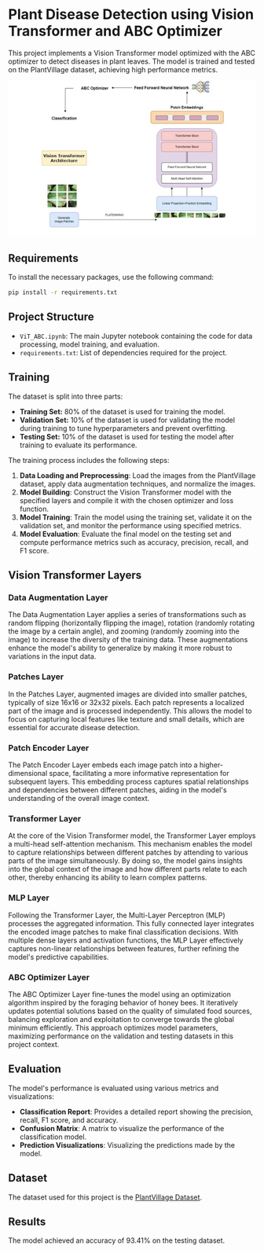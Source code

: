 # Plant Disease Detection using Vision Transformer and ABC Optimizer

This project implements a Vision Transformer model optimized with the ABC optimizer to detect diseases in plant leaves. The model is trained and tested on the PlantVillage dataset, achieving high performance metrics.

![Netwok Architecture](resources/Picture1.jpg)

## Requirements

To install the necessary packages, use the following command:

```bash
pip install -r requirements.txt
```

## Project Structure

- `ViT_ABC.ipynb`: The main Jupyter notebook containing the code for data processing, model training, and evaluation.
- `requirements.txt`: List of dependencies required for the project.


## Training

The dataset is split into three parts:

- **Training Set:** 80% of the dataset is used for training the model.
- **Validation Set:** 10% of the dataset is used for validating the model during training to tune hyperparameters and prevent overfitting.
- **Testing Set:** 10% of the dataset is used for testing the model after training to evaluate its performance.

The training process includes the following steps:

1. **Data Loading and Preprocessing**: Load the images from the PlantVillage dataset, apply data augmentation techniques, and normalize the images.
2. **Model Building**: Construct the Vision Transformer model with the specified layers and compile it with the chosen optimizer and loss function.
3. **Model Training**: Train the model using the training set, validate it on the validation set, and monitor the performance using specified metrics.
4. **Model Evaluation**: Evaluate the final model on the testing set and compute performance metrics such as accuracy, precision, recall, and F1 score.

## Vision Transformer Layers

### Data Augmentation Layer

The Data Augmentation Layer applies a series of transformations such as random flipping (horizontally flipping the image), rotation (randomly rotating the image by a certain angle), and zooming (randomly zooming into the image) to increase the diversity of the training data. These augmentations enhance the model's ability to generalize by making it more robust to variations in the input data.

### Patches Layer

In the Patches Layer, augmented images are divided into smaller patches, typically of size 16x16 or 32x32 pixels. Each patch represents a localized part of the image and is processed independently. This allows the model to focus on capturing local features like texture and small details, which are essential for accurate disease detection.

### Patch Encoder Layer

The Patch Encoder Layer embeds each image patch into a higher-dimensional space, facilitating a more informative representation for subsequent layers. This embedding process captures spatial relationships and dependencies between different patches, aiding in the model's understanding of the overall image context.

### Transformer Layer

At the core of the Vision Transformer model, the Transformer Layer employs a multi-head self-attention mechanism. This mechanism enables the model to capture relationships between different patches by attending to various parts of the image simultaneously. By doing so, the model gains insights into the global context of the image and how different parts relate to each other, thereby enhancing its ability to learn complex patterns.

### MLP Layer

Following the Transformer Layer, the Multi-Layer Perceptron (MLP) processes the aggregated information. This fully connected layer integrates the encoded image patches to make final classification decisions. With multiple dense layers and activation functions, the MLP Layer effectively captures non-linear relationships between features, further refining the model's predictive capabilities.

### ABC Optimizer Layer

The ABC Optimizer Layer fine-tunes the model using an optimization algorithm inspired by the foraging behavior of honey bees. It iteratively updates potential solutions based on the quality of simulated food sources, balancing exploration and exploitation to converge towards the global minimum efficiently. This approach optimizes model parameters, maximizing performance on the validation and testing datasets in this project context.


## Evaluation

The model's performance is evaluated using various metrics and visualizations:

- **Classification Report**: Provides a detailed report showing the precision, recall, F1 score, and accuracy.
- **Confusion Matrix**: A matrix to visualize the performance of the classification model.
- **Prediction Visualizations**: Visualizing the predictions made by the model. 

## Dataset

The dataset used for this project is the [PlantVillage Dataset][dataset-link].

[dataset-link]: https://www.kaggle.com/datasets/emmarex/plantdisease

## Results

The model achieved an accuracy of 93.41% on the testing dataset.
